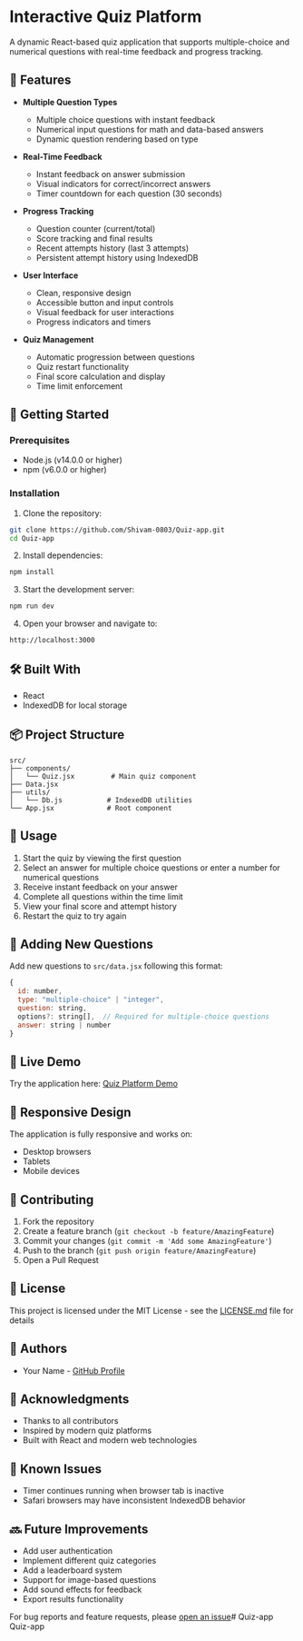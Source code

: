 # Interactive Quiz Platform

A dynamic React-based quiz application that supports multiple-choice and numerical questions with real-time feedback and progress tracking.

## 🌟 Features

- **Multiple Question Types**
  - Multiple choice questions with instant feedback
  - Numerical input questions for math and data-based answers
  - Dynamic question rendering based on type

- **Real-Time Feedback**
  - Instant feedback on answer submission
  - Visual indicators for correct/incorrect answers
  - Timer countdown for each question (30 seconds)

- **Progress Tracking**
  - Question counter (current/total)
  - Score tracking and final results
  - Recent attempts history (last 3 attempts)
  - Persistent attempt history using IndexedDB

- **User Interface**
  - Clean, responsive design
  - Accessible button and input controls
  - Visual feedback for user interactions
  - Progress indicators and timers

- **Quiz Management**
  - Automatic progression between questions
  - Quiz restart functionality
  - Final score calculation and display
  - Time limit enforcement

## 🚀 Getting Started

### Prerequisites

- Node.js (v14.0.0 or higher)
- npm (v6.0.0 or higher)

### Installation

1. Clone the repository:
```bash
git clone https://github.com/Shivam-0803/Quiz-app.git
cd Quiz-app
```

2. Install dependencies:
```bash
npm install
```

3. Start the development server:
```bash
npm run dev
```

4. Open your browser and navigate to:
```
http://localhost:3000
```

## 🛠️ Built With

- React
- IndexedDB for local storage

## 📦 Project Structure

```
src/
├── components/
│   └── Quiz.jsx         # Main quiz component
├── Data.jsx
├── utils/
│   └── Db.js           # IndexedDB utilities
└── App.jsx             # Root component
```

## 🎯 Usage

1. Start the quiz by viewing the first question
2. Select an answer for multiple choice questions or enter a number for numerical questions
3. Receive instant feedback on your answer
4. Complete all questions within the time limit
5. View your final score and attempt history
6. Restart the quiz to try again

## 📝 Adding New Questions

Add new questions to `src/data.jsx` following this format:

```javascript
{
  id: number,
  type: "multiple-choice" | "integer",
  question: string,
  options?: string[],  // Required for multiple-choice questions
  answer: string | number
}
```

## 🔗 Live Demo

Try the application here: [Quiz Platform Demo](https://quiz-platform-demo.com)

## 📱 Responsive Design

The application is fully responsive and works on:
- Desktop browsers
- Tablets
- Mobile devices

## 🤝 Contributing

1. Fork the repository
2. Create a feature branch (`git checkout -b feature/AmazingFeature`)
3. Commit your changes (`git commit -m 'Add some AmazingFeature'`)
4. Push to the branch (`git push origin feature/AmazingFeature`)
5. Open a Pull Request

## 📄 License

This project is licensed under the MIT License - see the [LICENSE.md](LICENSE.md) file for details

## 👥 Authors

- Your Name - [GitHub Profile](https://github.com/Shivam-0803)

## 🙏 Acknowledgments

- Thanks to all contributors
- Inspired by modern quiz platforms
- Built with React and modern web technologies

## 🐛 Known Issues

- Timer continues running when browser tab is inactive
- Safari browsers may have inconsistent IndexedDB behavior

## 🔜 Future Improvements

- Add user authentication
- Implement different quiz categories
- Add a leaderboard system
- Support for image-based questions
- Add sound effects for feedback
- Export results functionality

For bug reports and feature requests, please [open an issue](https://github.com/Shivam-0803/Quiz-app/issues)#   Q u i z - a p p  
   Q u i z - a p p  
 